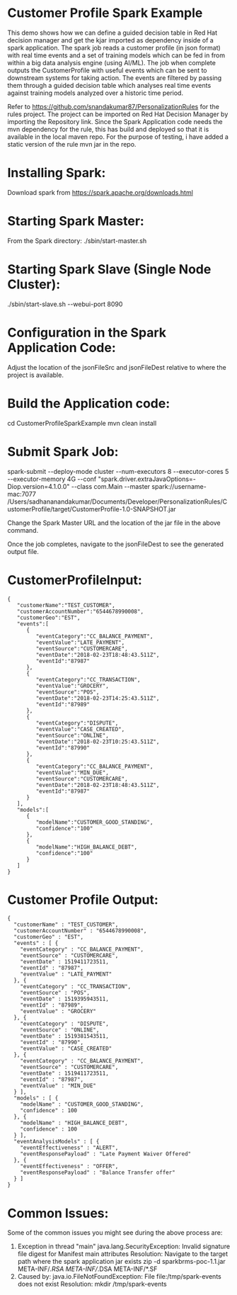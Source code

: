 # Customer Profile Spark Example

This demo shows how we can define a guided decision table in Red Hat decision manager and get the kjar imported as dependency
inside of a spark application. The spark job reads a customer profile (in json format) with real time events and a set of
training models which can be fed in from within a big data analysis engine (using AI/ML). The job when complete outputs the 
CustomerProfile with useful events which can be sent to downstream systems for taking action. The events are filtered by passing 
them through a guided decision table which analyses real time events against training models analyzed over a historic time period.

Refer to https://github.com/snandakumar87/PersonalizationRules for the rules project. The project can be imported on 
Red Hat Decision Manager by importing the Repository link. Since the Spark Application code needs the mvn dependency for the rule,
this has build and deployed so that it is available in the local maven repo. For the purpose of testing, i have added 
a static version of the rule mvn jar in the repo. 

# Installing Spark:
Download spark from https://spark.apache.org/downloads.html

# Starting Spark Master:
From the Spark directory: ./sbin/start-master.sh

# Starting Spark Slave (Single Node Cluster):
./sbin/start-slave.sh <master-spark-URL> --webui-port 8090

# Configuration in the Spark Application Code:
Adjust the location of the jsonFileSrc and jsonFileDest relative to where the project is available.

# Build the Application code:
cd CustomerProfileSparkExample
mvn clean install

# Submit Spark Job:
spark-submit  --deploy-mode cluster 
--num-executors 8 --executor-cores 5 
--executor-memory 4G --conf "spark.driver.extraJavaOptions=-Diop.version=4.1.0.0" 
--class com.Main --master spark://username-mac:7077 
/Users/sadhananandakumar/Documents/Developer/PersonalizationRules/CustomerProfile/target/CustomerProfile-1.0-SNAPSHOT.jar

Change the Spark Master URL and the location of the jar file in the above command.

Once the job completes, navigate to the jsonFileDest to see the generated output file.

# CustomerProfileInput:
```
{
   "customerName":"TEST_CUSTOMER",
   "customerAccountNumber":"6544678990008",
   "customerGeo":"EST",
   "events":[
      {
         "eventCategory":"CC_BALANCE_PAYMENT",
         "eventValue":"LATE_PAYMENT",
         "eventSource":"CUSTOMERCARE",
         "eventDate":"2018-02-23T18:48:43.511Z",
         "eventId":"87987"
      },
      {
         "eventCategory":"CC_TRANSACTION",
         "eventValue":"GROCERY",
         "eventSource":"POS",
         "eventDate":"2018-02-23T14:25:43.511Z",
         "eventId":"87989"
      },
      {
         "eventCategory":"DISPUTE",
         "eventValue":"CASE_CREATED",
         "eventSource":"ONLINE",
         "eventDate":"2018-02-23T10:25:43.511Z",
         "eventId":"87990"
      },
      {
         "eventCategory":"CC_BALANCE_PAYMENT",
         "eventValue":"MIN_DUE",
         "eventSource":"CUSTOMERCARE",
         "eventDate":"2018-02-23T18:48:43.511Z",
         "eventId":"87987"
      }
   ],
   "models":[
      {
         "modelName":"CUSTOMER_GOOD_STANDING",
         "confidence":"100"
      },
      {
         "modelName":"HIGH_BALANCE_DEBT",
         "confidence":"100"
      }
   ]
}
```

# Customer Profile Output:
```
{
  "customerName" : "TEST_CUSTOMER",
  "customerAccountNumber" : "6544678990008",
  "customerGeo" : "EST",
  "events" : [ {
    "eventCategory" : "CC_BALANCE_PAYMENT",
    "eventSource" : "CUSTOMERCARE",
    "eventDate" : 1519411723511,
    "eventId" : "87987",
    "eventValue" : "LATE_PAYMENT"
  }, {
    "eventCategory" : "CC_TRANSACTION",
    "eventSource" : "POS",
    "eventDate" : 1519395943511,
    "eventId" : "87989",
    "eventValue" : "GROCERY"
  }, {
    "eventCategory" : "DISPUTE",
    "eventSource" : "ONLINE",
    "eventDate" : 1519381543511,
    "eventId" : "87990",
    "eventValue" : "CASE_CREATED"
  }, {
    "eventCategory" : "CC_BALANCE_PAYMENT",
    "eventSource" : "CUSTOMERCARE",
    "eventDate" : 1519411723511,
    "eventId" : "87987",
    "eventValue" : "MIN_DUE"
  } ],
  "models" : [ {
    "modelName" : "CUSTOMER_GOOD_STANDING",
    "confidence" : 100
  }, {
    "modelName" : "HIGH_BALANCE_DEBT",
    "confidence" : 100
  } ],
  "eventAnalysisModels" : [ {
    "eventEffectiveness" : "ALERT",
    "eventResponsePayload" : "Late Payment Waiver Offered"
  }, {
    "eventEffectiveness" : "OFFER",
    "eventResponsePayload" : "Balance Transfer offer"
  } ]
}
```

# Common Issues:

Some of the common issues you might see during the above process are:
1) Exception in thread "main" java.lang.SecurityException: Invalid signature file digest for Manifest main attributes
  Resolution: Navigate to the target path where the spark application jar exists
  zip -d sparkbrms-poc-1.1.jar META-INF/*.RSA META-INF/*.DSA META-INF/*.SF
2) Caused by: java.io.FileNotFoundException: File file:/tmp/spark-events does not exist
  Resolution: mkdir /tmp/spark-events





